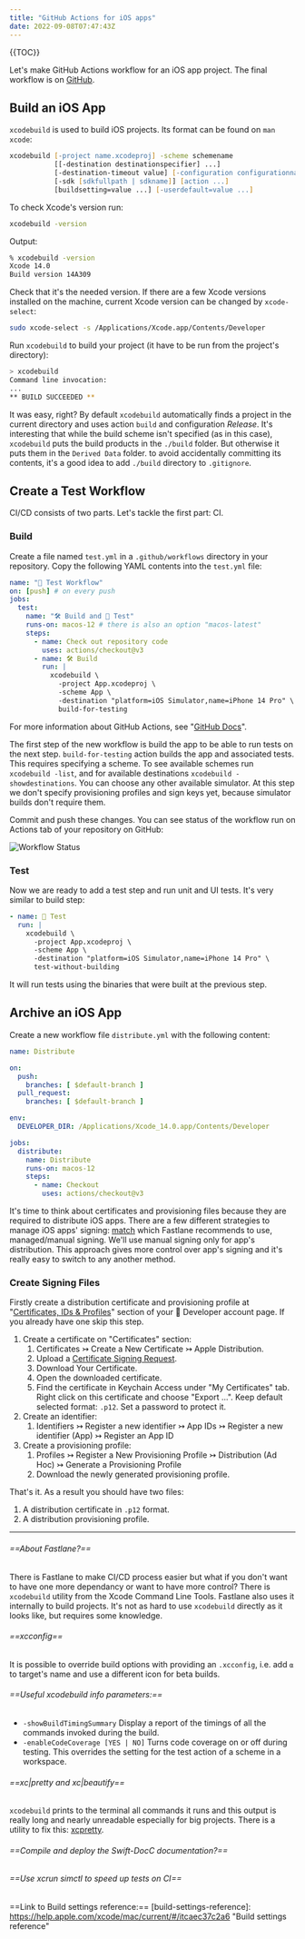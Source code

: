 ```yaml
---
title: "GitHub Actions for iOS apps"
date: 2022-09-08T07:47:43Z
---
```


{{TOC}}

Let's make GitHub Actions workflow for an iOS app project. The final workflow is on [GitHub][final-project].

## Build an iOS App

`xcodebuild` is used to build iOS projects. Its format can be found on `man xcode`:

```zsh
xcodebuild [-project name.xcodeproj] -scheme schemename
           [[-destination destinationspecifier] ...]
           [-destination-timeout value] [-configuration configurationname]
           [-sdk [sdkfullpath | sdkname]] [action ...]
           [buildsetting=value ...] [-userdefault=value ...]
```

To check Xcode's version run:

```zsh
xcodebuild -version
```

Output:

```zsh
% xcodebuild -version
Xcode 14.0
Build version 14A309
```

Check that it's the needed version. If there are a few Xcode versions installed on the machine, current Xcode version can be changed by `xcode-select`:

```zsh
sudo xcode-select -s /Applications/Xcode.app/Contents/Developer
```

Run `xcodebuild` to build your project (it have to be run from the project's directory):

```zsh
> xcodebuild
Command line invocation:
...
** BUILD SUCCEEDED **
```

It was easy, right? By default `xcodebuild` automatically finds a project in the current directory and uses action `build` and configuration *Release*. It's interesting that while the build scheme isn't specified (as in this case), `xcodebuild` puts the build products in the `./build` folder. But otherwise it puts them in the `Derived Data` folder. to avoid accidentally committing its contents, it's a good idea to add `./build` directory to `.gitignore`.

## Create a Test Workflow

CI/CD consists of two parts. Let's tackle the first part: CI.

### Build

Create a file named `test.yml` in a `.github/workflows` directory in your repository. 
Copy the following YAML contents into the `test.yml` file:

```yaml
name: "🧪 Test Workflow"
on: [push] # on every push
jobs:
  test:
    name: "🛠 Build and 🧪 Test"
    runs-on: macos-12 # there is also an option "macos-latest"
    steps:
      - name: Check out repository code
        uses: actions/checkout@v3
      - name: 🛠 Build
        run: |
          xcodebuild \
            -project App.xcodeproj \
            -scheme App \
            -destination "platform=iOS Simulator,name=iPhone 14 Pro" \
            build-for-testing
```

For more information about GitHub Actions, see "[GitHub Docs][github-actions-docs]".

The first step of the new workflow is build the app to be able to run tests on the next step. `build-for-testing` action builds the app and associated tests. This requires specifying a scheme. To see available schemes run `xcodebuild -list`, and for available destinations `xcodebuild -showdestinations`. You can choose any other available simulator. At this step we don't specify provisioning profiles and sign keys yet, because simulator builds don't require them.

Commit and push these changes. You can see status of the workflow run on Actions tab of your repository on GitHub:

![Workflow Status](/docs/assets/build.png)

### Test

Now we are ready to add a test step and run unit and UI tests. It's very similar to build step:

```yaml
- name: 🧪 Test
  run: |
    xcodebuild \
      -project App.xcodeproj \
      -scheme App \
      -destination "platform=iOS Simulator,name=iPhone 14 Pro" \
      test-without-building
```

It will run tests using the binaries that were built at the previous step.

## Archive an iOS App

Create a new workflow file `distribute.yml` with the following content:

```yaml
name: Distribute

on:
  push:
    branches: [ $default-branch ]
  pull_request:
    branches: [ $default-branch ]

env:
  DEVELOPER_DIR: /Applications/Xcode_14.0.app/Contents/Developer

jobs:
  distribute:
    name: Distribute
    runs-on: macos-12
    steps:
      - name: Checkout
        uses: actions/checkout@v3
```

It's time to think about certificates and provisioning files because they are required to distribute iOS apps. There are a few different strategies to manage iOS apps' signing: [match][match] which Fastlane recommends to use, managed/manual signing. We'll use manual signing only for app's distribution. This approach gives more control over app's signing and it's really easy to switch to any another method.

### Create Signing Files

Firstly create a distribution certificate and provisioning profile at "[Certificates, IDs & Profiles][ Developer]" section of your  Developer account page. If you already have one skip this step.

1. Create a certificate on "Certificates" section:
	1. Certificates ↣ Create a New Certificate ↣ Apple Distribution.
	2. Upload a [Certificate Signing Request][create-certificate].
	3. Download Your Certificate.
	4. Open the downloaded certificate.
	5. Find the certificate in Keychain Access under "My Certificates" tab. Right click on this certificate and choose "Export ...". Keep default selected format: `.p12`. Set a password to protect it.
2. Create an identifier:
	1. Identifiers ↣ Register a new identifier ↣ App IDs ↣ Register a new identifier (App) ↣ Register an App ID
3. Create a provisioning profile:
	1. Profiles ↣ Register a New Provisioning Profile ↣ Distribution (Ad Hoc) ↣ Generate a Provisioning Profile
	2. Download the newly generated provisioning profile.

That's it. As a result you should have two files:
1. A distribution certificate in `.p12` format.
2. A distribution provisioning profile.




---

###### ==About Fastlane?==

There is Fastlane to make CI/CD process easier but what if you don't want to have one more dependancy or want to have more control? There is `xcodebuild` utility from the Xcode Command Line Tools. Fastlane also uses it internally to build projects. It's not as hard to use `xcodebuild` directly as it looks like, but requires some knowledge.


###### ==xcconfig==

It is possible to override build options with providing an `.xcconfig`, i.e. add `⍺` to target's name and use a different icon for beta builds.


###### ==Useful xcodebuild info parameters:==
- `-showBuildTimingSummary`
           Display a report of the timings of all the commands invoked during the build.
- `-enableCodeCoverage [YES | NO]`
           Turns code coverage on or off during testing. This overrides the setting for the test action of a scheme in a workspace.

###### ==xc|pretty and xc|beautify==

`xcodebuild` prints to the terminal all commands it runs and this output is really long and nearly unreadable especially for big projects. There is a utility to fix this: [xcpretty](xcpretty).

###### ==Compile and deploy the Swift-DocC documentation?==

###### ==Use xcrun simctl to speed up tests on CI==


[final-project]: https://github.com/aleos/github-actions-ios "GitHub Actions for iOS"
[github-actions-docs]: https://docs.github.com/actions "GitHub Actions"
[match]: https://codesigning.guide "codesigning.guide concept"
[ Developer]: https://developer.apple.com/account/resources " Developer"
[create-certificate]: https://help.apple.com/developer-account/#/devbfa00fef7 "Create a certificate signing request"


[xcpretty]: https://github.com/xcpretty/xcpretty "xc|pretty"

==Link to Build settings reference:== [build-settings-reference]: https://help.apple.com/xcode/mac/current/#/itcaec37c2a6 "Build settings reference"